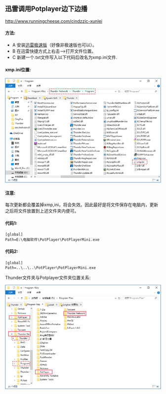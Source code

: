 ## 迅雷调用Potplayer边下边播

http://www.runningcheese.com/cindzzic-xunlei

#### 方法:

- A 安装[迅雷极速版](http://vip.xunlei.com/fast_xl/)（好像非极速版也可以）。
- B 在迅雷快捷方式上右击-->打开文件位置。
- C 新建一个.txt文件写入以下代码后改名为xmp.ini文件.

#### xmp.ini位置:

<img width="650" src="img/thunder-1.jpg">

#### 注意:

每次更新都会覆盖掉xmp,ini，将会失效。因此最好是将文件保存在电脑内，更新之后将文件放置到上述文件夹内便可。

#### 代码1:

    [global]
    Path=E:\电脑软件\PotPlayer\PotPlayerMini.exe
          
#### 代码2:
    [global]
    Path=..\..\..\PotPlayer\PotPlayerMini.exe

Thunder文件夹与Potplayer文件夹位置关系:

<img width="650" src="img/thunder-2.jpg">
